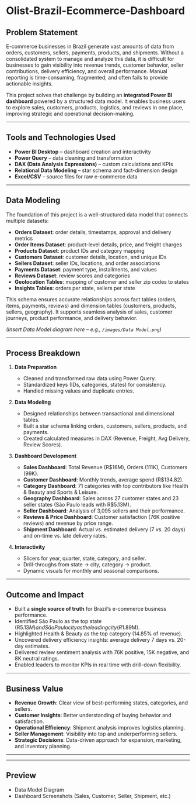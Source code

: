 # Olist-Brazil-Ecommerce-Dashboard


## Problem Statement
E-commerce businesses in Brazil generate vast amounts of data from orders, customers, sellers, payments, products, and shipments. Without a consolidated system to manage and analyze this data, it is difficult for businesses to gain visibility into revenue trends, customer behavior, seller contributions, delivery efficiency, and overall performance. Manual reporting is time-consuming, fragmented, and often fails to provide actionable insights.  

This project solves that challenge by building an **integrated Power BI dashboard** powered by a structured data model. It enables business users to explore sales, customers, products, logistics, and reviews in one place, improving strategic and operational decision-making.  

---

## Tools and Technologies Used
- **Power BI Desktop** – dashboard creation and interactivity  
- **Power Query** – data cleaning and transformation  
- **DAX (Data Analysis Expressions)** – custom calculations and KPIs  
- **Relational Data Modeling** – star schema and fact-dimension design  
- **Excel/CSV** – source files for raw e-commerce data  

---

## Data Modeling
The foundation of this project is a well-structured data model that connects multiple datasets:  

- **Orders Dataset**: order details, timestamps, approval and delivery metrics  
- **Order Items Dataset**: product-level details, price, and freight charges  
- **Products Dataset**: product IDs and category mapping  
- **Customers Dataset**: customer details, location, and unique IDs  
- **Sellers Dataset**: seller IDs, locations, and order associations  
- **Payments Dataset**: payment type, installments, and values  
- **Reviews Dataset**: review scores and categories  
- **Geolocation Tables**: mapping of customer and seller zip codes to states  
- **Insights Tables**: orders per state, sellers per state  

This schema ensures accurate relationships across fact tables (orders, items, payments, reviews) and dimension tables (customers, products, sellers, geography). It supports seamless analysis of sales, customer journeys, product performance, and delivery behavior.  

*(Insert Data Model diagram here – e.g., `/images/Data Model.png`)*  

---

## Process Breakdown
1. **Data Preparation**  
   - Cleaned and transformed raw data using Power Query.  
   - Standardized keys (IDs, categories, states) for consistency.  
   - Handled missing values and duplicate entries.  

2. **Data Modeling**  
   - Designed relationships between transactional and dimensional tables.  
   - Built a star schema linking orders, customers, sellers, products, and payments.  
   - Created calculated measures in DAX (Revenue, Freight, Avg Delivery, Review Scores).  

3. **Dashboard Development**  
   - **Sales Dashboard**: Total Revenue (R$16M), Orders (111K), Customers (99K).  
   - **Customer Dashboard**: Monthly trends, average spend (R$134.82).  
   - **Category Dashboard**: 71 categories with top contributors like Health & Beauty and Sports & Leisure.  
   - **Geography Dashboard**: Sales across 27 customer states and 23 seller states (São Paulo leads with R$5.13M).  
   - **Seller Dashboard**: Analysis of 3,095 sellers and their performance.  
   - **Reviews & Price Dashboard**: Customer satisfaction (76K positive reviews) and revenue by price range.  
   - **Shipment Dashboard**: Actual vs. estimated delivery (7 vs. 20 days) and on-time vs. late delivery rates.  

4. **Interactivity**  
   - Slicers for year, quarter, state, category, and seller.  
   - Drill-throughs from state → city, category → product.  
   - Dynamic visuals for monthly and seasonal comparisons.  

---

## Outcome and Impact
- Built a **single source of truth** for Brazil’s e-commerce business performance.  
- Identified São Paulo as the top state (R$5.13M) and São Paulo city as the leading city (R$1.89M).  
- Highlighted Health & Beauty as the top category (14.85% of revenue).  
- Uncovered delivery efficiency insights: average delivery 7 days vs. 20-day estimates.  
- Delivered review sentiment analysis with 76K positive, 15K negative, and 8K neutral ratings.  
- Enabled leaders to monitor KPIs in real time with drill-down flexibility.  

---

## Business Value
- **Revenue Growth**: Clear view of best-performing states, categories, and sellers.  
- **Customer Insights**: Better understanding of buying behavior and satisfaction.  
- **Operational Efficiency**: Shipment analysis improves logistics planning.  
- **Seller Management**: Visibility into top and underperforming sellers.  
- **Strategic Decisions**: Data-driven approach for expansion, marketing, and inventory planning.  

---


---

## Preview
- Data Model Diagram  
- Dashboard Screenshots (Sales, Customer, Seller, Shipment, etc.)  
